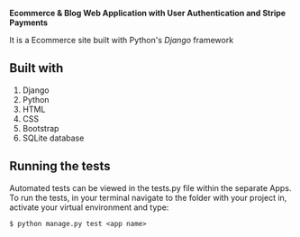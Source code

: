 **Ecommerce & Blog Web Application with User Authentication and Stripe Payments**

It is a Ecommerce site built with Python's *Django* framework 

## Built with 
1. Django
2. Python
2. HTML
3. CSS
4. Bootstrap
5. SQLite database


## Running the tests

Automated tests can be viewed in the tests.py file within the separate Apps. 
To run the tests, in your terminal navigate to the folder with your project in, activate your virtual environment and type:

`$ python manage.py test <app name>`
